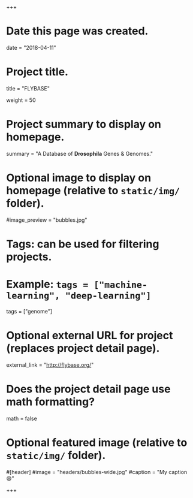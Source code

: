 +++
# Date this page was created.
date = "2018-04-11"

# Project title.
title = "FLYBASE"

weight = 50
# Project summary to display on homepage.
summary = "A Database of **Drosophila** Genes & Genomes."

# Optional image to display on homepage (relative to `static/img/` folder).
#image_preview = "bubbles.jpg"

# Tags: can be used for filtering projects.
# Example: `tags = ["machine-learning", "deep-learning"]`
tags = ["genome"]

# Optional external URL for project (replaces project detail page).
external_link = "http://flybase.org/"

# Does the project detail page use math formatting?
math = false

# Optional featured image (relative to `static/img/` folder).
#[header]
#image = "headers/bubbles-wide.jpg"
#caption = "My caption :smile:"


+++
